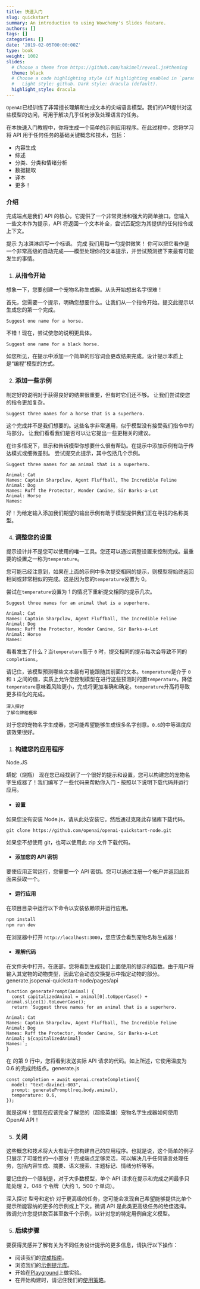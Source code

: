 ```yaml
---
title: 快速入门
slug: quickstart
summary: An introduction to using Wowchemy's Slides feature.
authors: []
tags: []
categories: []
date: '2019-02-05T00:00:00Z'
type: book
weight: 1002
slides:
  # Choose a theme from https://github.com/hakimel/reveal.js#theming
  theme: black
  # Choose a code highlighting style (if highlighting enabled in `params.toml`)
  #   Light style: github. Dark style: dracula (default).
  highlight_style: dracula
---
```


`OpenAI`已经训练了非常擅长理解和生成文本的尖端语言模型。我们的API提供对这些模型的访问，可用于解决几乎任何涉及处理语言的任务。

在本快速入门教程中，你将生成一个简单的示例应用程序。在此过程中，您将学习将 API 用于任何任务的基础关键概念和技术，包括：

- 内容生成
- 综述
- 分类、分类和情绪分析
- 数据提取
- 译本
- 更多！

### 介绍

完成端点是我们 API 的核心，它提供了一个非常灵活和强大的简单接口。您输入一些文本作为提示，API 将返回一个文本补全，尝试匹配您为其提供的任何指令或上下文。

提示
为冰淇淋店写一个标语。
完成
我们用每一勺提供微笑！
你可以把它看作是一个非常高级的自动完成——模型处理你的文本提示，并尝试预测接下来最有可能发生的事情。

1. ### 从指令开始
想象一下，您要创建一个宠物名称生成器。从头开始想出名字很难！

首先，您需要一个提示，明确您想要什么。让我们从一个指令开始。提交此提示以生成您的第一个完成。
```text
Suggest one name for a horse.
```
不错！现在，尝试使您的说明更具体。
```text
Suggest one name for a black horse.
```
如您所见，在提示中添加一个简单的形容词会更改结果完成。设计提示本质上是“编程”模型的方式。

2. ### 添加一些示例
制定好的说明对于获得良好的结果很重要，但有时它们还不够。
让我们尝试使您的指令更加复杂。
```
Suggest three names for a horse that is a superhero.
```
这个完成并不是我们想要的。这些名字非常通用，似乎模型没有接受我们指令中的马部分。
让我们看看我们是否可以让它提出一些更相关的建议。

在许多情况下，显示和告诉模型你想要什么很有帮助。在提示中添加示例有助于传达模式或细微差别。
尝试提交此提示，其中包括几个示例。
```
Suggest three names for an animal that is a superhero.

Animal: Cat
Names: Captain Sharpclaw, Agent Fluffball, The Incredible Feline
Animal: Dog
Names: Ruff the Protector, Wonder Canine, Sir Barks-a-Lot
Animal: Horse
Names:
```
好！为给定输入添加我们期望的输出示例有助于模型提供我们正在寻找的名称类型。

4. ### 调整您的设置
提示设计并不是您可以使用的唯一工具。您还可以通过调整设置来控制完成。最重要的设置之一称为`temperature`。

您可能已经注意到，如果在上面的示例中多次提交相同的提示，则模型将始终返回相同或非常相似的完成。这是因为您的`temperature`设置为 0。

尝试在`temperature`设置为 1 的情况下重新提交相同的提示几次。
```
Suggest three names for an animal that is a superhero.

Animal: Cat
Names: Captain Sharpclaw, Agent Fluffball, The Incredible Feline
Animal: Dog
Names: Ruff the Protector, Wonder Canine, Sir Barks-a-Lot
Animal: Horse
Names:
```
看看发生了什么？当`temperature`高于 `0` 时，提交相同的提示每次会导致不同的`completions`。

请记住，该模型预测哪些文本最有可能跟随其前面的文本。`temperature`是介于 `0` 和 `1` 之间的值，实质上允许您控制模型在进行这些预测时的置`temperature`。降低`temperature`意味着风险更小，完成将更加准确和确定。`temperature`升高将导致更多样化的完成。
```
深入探讨
了解令牌和概率
```
对于您的宠物名字生成器，您可能希望能够生成很多名字创意。`0.6`的中等温度应该效果很好。

1. ### 构建您的应用程序

Node.JS

蟒蛇（烧瓶）
现在您已经找到了一个很好的提示和设置，您可以构建您的宠物名字生成器了！我们编写了一些代码来帮助你入门 - 按照以下说明下载代码并运行应用。

- #### 设置
如果您没有安装 Node.js，请从此处安装它。然后通过克隆此存储库下载代码。
```
git clone https://github.com/openai/openai-quickstart-node.git
```
如果您不想使用 git，也可以使用此 zip 文件下载代码。

- #### 添加您的 API 密钥
要使应用正常运行，您需要一个 API 密钥。您可以通过注册一个帐户并返回此页面来获取一个。

- #### 运行应用
在项目目录中运行以下命令以安装依赖项并运行应用。
```bash
npm install
npm run dev
```
在浏览器中打开 `http://localhost:3000`，您应该会看到宠物名称生成器！

- #### 理解代码
在文件夹中打开。在底部，您将看到生成我们上面使用的提示的函数。由于用户将输入其宠物的动物类型，因此它会动态交换提示中指定动物的部分。generate.jsopenai-quickstart-node/pages/api

```
function generatePrompt(animal) {
  const capitalizedAnimal = animal[0].toUpperCase() + animal.slice(1).toLowerCase();
  return `Suggest three names for an animal that is a superhero.

Animal: Cat
Names: Captain Sharpclaw, Agent Fluffball, The Incredible Feline
Animal: Dog
Names: Ruff the Protector, Wonder Canine, Sir Barks-a-Lot
Animal: ${capitalizedAnimal}
Names:`;
}
```
在 的第 9 行中，您将看到发送实际 API 请求的代码。如上所述，它使用温度为 0.6 的完成终结点。generate.js


```
const completion = await openai.createCompletion({
  model: "text-davinci-003",
  prompt: generatePrompt(req.body.animal),
  temperature: 0.6,
});
```
就是这样！您现在应该完全了解您的（超级英雄）宠物名字生成器如何使用 OpenAI API！

5. ### 关闭
这些概念和技术将大大有助于您构建自己的应用程序。也就是说，这个简单的例子只展示了可能性的一小部分！完成端点足够灵活，可以解决几乎任何语言处理任务，包括内容生成、摘要、语义搜索、主题标记、情绪分析等等。

要记住的一个限制是，对于大多数模型，单个 API 请求在提示和完成之间最多只能处理 2，048 个令牌（大约 1，500 个单词）。

深入探讨
型号和定价
对于更高级的任务，您可能会发现自己希望能够提供比单个提示所能容纳的更多的示例或上下文。微调 API 是此类更高级任务的绝佳选择。微调允许您提供数百甚至数千个示例，以针对您的特定用例自定义模型。

5. ### 后续步骤
要获得灵感并了解有关为不同任务设计提示的更多信息，请执行以下操作：

- 阅读我们的[完成指南](https://markdown.com.cn)。
- 浏览我们的[示例提示库](../libraries/)。
- 开始在[Playground]()上做实验。
- 在开始构建时，请记住我们的[使用策略]()。